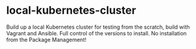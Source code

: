 # local-kubernetes-cluster
Build up a local Kubernetes cluster for testing from the scratch, build with Vagrant and Ansible. Full control of the versions to install. No installation from the Package Management!
